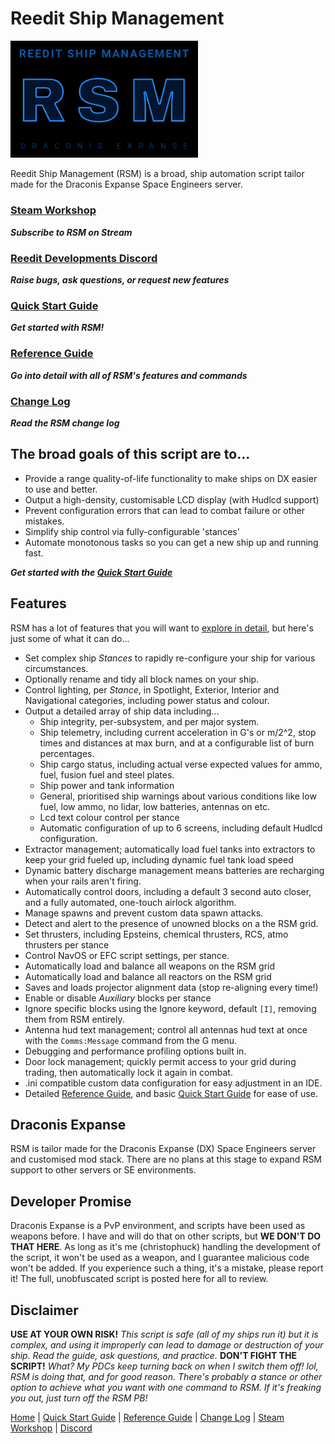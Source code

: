 # Reedit Ship Management

<a href="https://steamcommunity.com/sharedfiles/filedetails/?id=2911212140"><img src="/thumb.png" alt="RSM" width="300"/></a>

Reedit Ship Management (RSM) is a broad, ship automation script tailor made for the Draconis Expanse Space Engineers server.

### [Steam Workshop](https://steamcommunity.com/sharedfiles/filedetails/?id=2911212140)
***Subscribe to RSM on Stream***
### [Reedit Developments Discord](https://discord.gg/Z7UtZBBe)
***Raise bugs, ask questions, or request new features***
### [Quick Start Guide](https://github.com/christorreed/ReeditShipManagement/blob/main/README.QuickStartGuide.md)
***Get started with RSM!***
### [Reference Guide](https://github.com/christorreed/ReeditShipManagement/blob/main/README.ReferenceGuide.md)
***Go into detail with all of RSM's features and commands***
### [Change Log](https://github.com/christorreed/ReeditShipManagement/blob/main/README.ChangeLog.md)
***Read the RSM change log***

## The broad goals of this script are to...

* Provide a range quality-of-life functionality to make ships on DX easier to use and better.
* Output a high-density, customisable LCD display (with Hudlcd support)
* Prevent configuration errors that can lead to combat failure or other mistakes.
* Simplify ship control via fully-configurable 'stances'
* Automate monotonous tasks so you can get a new ship up and running fast.

***Get started with the [Quick Start Guide](https://github.com/christorreed/ReeditShipManagement/blob/main/README.QuickStartGuide.md)***

## Features

RSM has a lot of features that you will want to [explore in detail](https://github.com/christorreed/ReeditShipManagement/blob/main/README.ReferenceGuide.md), but here's just some of what it can do...

* Set complex ship *Stances* to rapidly re-configure your ship for various circumstances.
* Optionally rename and tidy all block names on your ship.
* Control lighting, per *Stance*, in Spotlight, Exterior, Interior and Navigational categories, including power status and colour.
* Output a detailed array of ship data including...
	* Ship integrity, per-subsystem, and per major system.
	* Ship telemetry, including current acceleration in G's or m/2^2, stop times and distances at max burn, and at a configurable list of burn percentages.
	* Ship cargo status, including actual verse expected values for ammo, fuel, fusion fuel and steel plates.
	* Ship power and tank information
	* General, prioritised ship warnings about various conditions like low fuel, low ammo, no lidar, low batteries, antennas on etc.
	* Lcd text colour control per stance
	* Automatic configuration of up to 6 screens, including default Hudlcd configuration.
* Extractor management; automatically load fuel tanks into extractors to keep your grid fueled up, including dynamic fuel tank load speed
* Dynamic battery discharge management means batteries are recharging when your rails aren't firing.
* Automatically control doors, including a default 3 second auto closer, and a fully automated, one-touch airlock algorithm.
* Manage spawns and prevent custom data spawn attacks.
* Detect and alert to the presence of unowned blocks on a the RSM grid.
* Set thrusters, including Epsteins, chemical thrusters, RCS, atmo thrusters per stance
* Control NavOS or EFC script settings, per stance.
* Automatically load and balance all weapons on the RSM grid
* Automatically load and balance all reactors on the RSM grid
* Saves and loads projector alignment data (stop re-aligning every time!)
* Enable or disable *Auxiliary* blocks per stance
* Ignore specific blocks using the Ignore keyword, default `[I]`, removing them from RSM entirely.
* Antenna hud text management; control all antennas hud text at once with the `Comms:Message` command from the G menu.
* Debugging and performance profiling options built in.
* Door lock management; quickly permit access to your grid during trading, then automatically lock it again in combat.
* .ini compatible custom data configuration for easy adjustment in an IDE.
* Detailed [Reference Guide](https://github.com/christorreed/ReeditShipManagement/blob/main/README.ReferenceGuide.md), and basic [Quick Start Guide](https://github.com/christorreed/ReeditShipManagement/blob/main/README.QuickStartGuide.md) for ease of use.

## Draconis Expanse

RSM is tailor made for the Draconis Expanse (DX) Space Engineers server and customised mod stack. There are no plans at this stage to expand RSM support to other servers or SE environments.

## Developer Promise

Draconis Expanse is a PvP environment, and scripts have been used as weapons before.  I have and will do that on other scripts, but **WE DON'T DO THAT HERE**.  As long as it's me (christophuck) handling the development of the script, it won't be used as a weapon, and I guarantee malicious code won't be added.  If you experience such a thing, it's a mistake, please report it!  The full, unobfuscated script is posted here for all to review.

## Disclaimer

**USE AT YOUR OWN RISK!**
*This script is safe (all of my ships run it) but it is complex, and using it improperly can lead to damage or destruction of your ship.  Read the guide, ask questions, and practice.*
**DON'T FIGHT THE SCRIPT!**
*What? My PDCs keep turning back on when I switch them off! lol, RSM is doing that, and for good reason.  There's probably a stance or other option to achieve what you want with one command to RSM. If it's freaking you out, just turn off the RSM PB!*

[Home](https://github.com/christorreed/ReeditShipManagement/) | [Quick Start Guide](https://github.com/christorreed/ReeditShipManagement/blob/main/README.QuickStartGuide.md) | [Reference Guide](https://github.com/christorreed/ReeditShipManagement/blob/main/README.ReferenceGuide.md) | [Change Log](https://github.com/christorreed/ReeditShipManagement/blob/main/README.ChangeLog.md) | [Steam Workshop](https://steamcommunity.com/sharedfiles/filedetails/?id=2911212140) | [Discord](https://discord.gg/Z7UtZBBe) 
